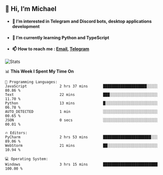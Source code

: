 ## 👋 Hi, I’m Michael
- #### 👀 I’m interested in Telegram and Discord bots, desktop applications development
- #### 🌱 I’m currently learning Python and TypeScript
- #### 📫 How to reach me : [Email](mailto:misha@kurapov.ru), [Telegram](https://t.me/mickr7)

![Stats](https://github-readme-stats.vercel.app/api?username=krpff&show_icons=true&theme=github_dark&hide_border=true&hide=issues&count_private=true&layout=compact)


<!--START_SECTION:waka-->
📊 **This Week I Spent My Time On** 

```text
💬 Programming Languages: 
JavaScript               2 hrs 37 mins       ████████████████████░░░░░   80.86 % 
Text                     22 mins             ███░░░░░░░░░░░░░░░░░░░░░░   11.70 % 
Python                   13 mins             █░░░░░░░░░░░░░░░░░░░░░░░░   06.78 % 
AUTO_DETECTED            1 min               ░░░░░░░░░░░░░░░░░░░░░░░░░   00.65 % 
JSON                     0 secs              ░░░░░░░░░░░░░░░░░░░░░░░░░   00.01 % 

🔥 Editors: 
PyCharm                  2 hrs 53 mins       ██████████████████████░░░   89.06 % 
WebStorm                 21 mins             ██░░░░░░░░░░░░░░░░░░░░░░░   10.94 % 

💻 Operating System: 
Windows                  3 hrs 15 mins       █████████████████████████   100.00 % 

```


<!--END_SECTION:waka-->
